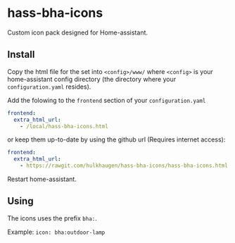 # hass-bha-icons

Custom icon pack designed for Home-assistant.

## Install

Copy the html file for the set into `<config>/www/` where `<config>` is your home-assistant config directory (the directory where your `configuration.yaml` resides).

Add the folowing to the `frontend` section of your `configuration.yaml`

```yaml
frontend:
  extra_html_url:
    - /local/hass-bha-icons.html
```

or keep them up-to-date by using the github url (Requires internet access):

```yaml
frontend:
  extra_html_url:
    - https://rawgit.com/hulkhaugen/hass-bha-icons/hass-bha-icons.html
```

Restart home-assistant.

## Using

The icons uses the prefix `bha:`.

Example: `icon: bha:outdoor-lamp`
